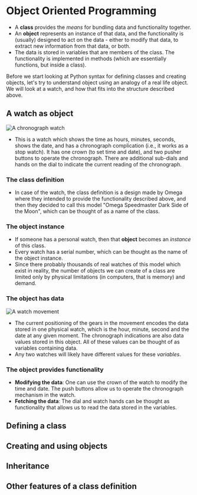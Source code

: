 # Object Oriented Programming

- A **class** provides the _means_ for bundling data and functionality together.
- An **object** represents an instance of that data, and the functionality is (usually) designed to act on the data - either to modify that data, to extract new information from that data, or both.
- The data is stored in variables that are members of the class. The functionality is implemented in methods (which are essentially functions, but inside a class).

Before we start looking at Python syntax for defining classes and creating objects, let's try to understand object using an analogy of a real life object. We will look at a watch, and how that fits into the structure described above.

## A watch as object

![A chronograph watch](https://raw.githubusercontent.com/amangup/coding-bootcamp/master/lecture8/watch_face.jpg)

- This is a watch which shows the time as hours, minutes, seconds, shows the date, and has a chronograph complication (i.e., it works as a stop watch). It has one crown (to set time and date), and two pusher buttons to operate the chronograph. There are additional sub-dials and hands on the dial to indicate the current reading of the chronograph.

### The class definition

- In case of the watch, the class definition is a design made by Omega where they intended to provide the functionality described above, and then they decided to call this model "Omega Speedmaster Dark Side of the Moon", which can be thought of as a name of the class.

### The object instance

- If someone has a personal watch, then that **object** becomes an _instance_ of this class.
- Every watch has a serial number, which can be thought as the name of the object instance.
- Since there probably thousands of real watches of this model which exist in reality, the number of objects we can create of a class are limited only by physical limitations (in computers, that is memory) and demand.

### The object has data

![A watch movement](https://raw.githubusercontent.com/amangup/coding-bootcamp/master/lecture8/watch_movement.jpg)

- The current positioning of the gears in the movement encodes the data stored in one physical watch, which is the hour, minute, second and the date at any given moment. The chronograph indications are also data values stored in this object. All of these values can be thought of as variables containing data.
- Any two watches will likely have different values for these _variables_.

### The object provides functionality

- **Modifying the data**: One can use the crown of the watch to modify the time and date. The push buttons allow us to operate the chronograph mechanism in the watch.
- **Fetching the data**: The dial and watch hands can be thought as functionality that allows us to read the data stored in the variables. 

## Defining a class

## Creating and using objects

## Inheritance

## Other features of a class definition
